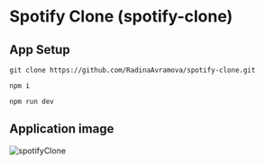 # Spotify Clone (spotify-clone)


## App Setup

```
git clone https://github.com/RadinaAvramova/spotify-clone.git

npm i

npm run dev
```

## Application image 

![spotifyClone](https://github.com/RadinaAvramova/spotify-clone/assets/99686592/1fc23f13-0a45-4392-b2bf-81c3d0b0a500)

